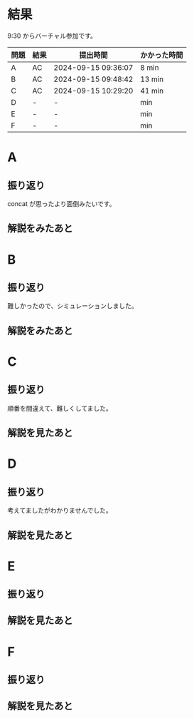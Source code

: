 # 結果

9:30 からバーチャル参加です。

| 問題 | 結果 | 提出時間            | かかった時間 |
|------|------|---------------------|--------------|
| A    | AC   | 2024-09-15 09:36:07 | 8 min        |
| B    | AC   | 2024-09-15 09:48:42 | 13 min       |
| C    | AC   | 2024-09-15 10:29:20 | 41 min       |
| D    | -    | -                   |    min       |
| E    | -    | -                   |    min       |
| F    | -    | -                   |    min       |

# A

## 振り返り

concat が思ったより面倒みたいです。

## 解説をみたあと

# B

## 振り返り

難しかったので、シミュレーションしました。

## 解説をみたあと

# C

## 振り返り

順番を間違えて、難しくしてました。

## 解説を見たあと

# D

## 振り返り

考えてましたがわかりませんでした。

## 解説を見たあと

# E

## 振り返り

## 解説を見たあと

# F

## 振り返り

## 解説を見たあと
